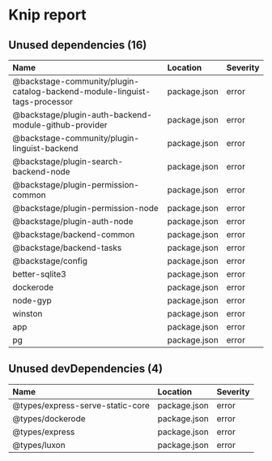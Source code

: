 # Knip report

## Unused dependencies (16)

| Name                                                                       | Location     | Severity |
| :------------------------------------------------------------------------- | :----------- | :------- |
| @backstage-community/plugin-catalog-backend-module-linguist-tags-processor | package.json | error    |
| @backstage/plugin-auth-backend-module-github-provider                      | package.json | error    |
| @backstage-community/plugin-linguist-backend                               | package.json | error    |
| @backstage/plugin-search-backend-node                                      | package.json | error    |
| @backstage/plugin-permission-common                                        | package.json | error    |
| @backstage/plugin-permission-node                                          | package.json | error    |
| @backstage/plugin-auth-node                                                | package.json | error    |
| @backstage/backend-common                                                  | package.json | error    |
| @backstage/backend-tasks                                                   | package.json | error    |
| @backstage/config                                                          | package.json | error    |
| better-sqlite3                                                             | package.json | error    |
| dockerode                                                                  | package.json | error    |
| node-gyp                                                                   | package.json | error    |
| winston                                                                    | package.json | error    |
| app                                                                        | package.json | error    |
| pg                                                                         | package.json | error    |

## Unused devDependencies (4)

| Name                             | Location     | Severity |
| :------------------------------- | :----------- | :------- |
| @types/express-serve-static-core | package.json | error    |
| @types/dockerode                 | package.json | error    |
| @types/express                   | package.json | error    |
| @types/luxon                     | package.json | error    |

